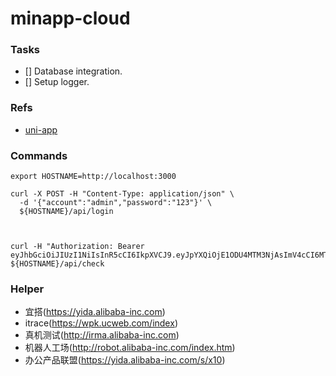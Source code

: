 # minapp-cloud


### Tasks
* [] Database integration.
* [] Setup logger.


### Refs
* [uni-app](https://uniapp.dcloud.io)

### Commands
```
export HOSTNAME=http://localhost:3000

curl -X POST -H "Content-Type: application/json" \
  -d '{"account":"admin","password":"123"}' \
  ${HOSTNAME}/api/login
  
  
  
curl -H "Authorization: Bearer eyJhbGciOiJIUzI1NiIsInR5cCI6IkpXVCJ9.eyJpYXQiOjE1ODU4MTM3NjAsImV4cCI6MTU4NTgxNzM2MCwibmFtZSI6IueuoeeQhuWRmCIsImljb24iOiJhIHBpY3R1cmUiLCJyb2xlIjoiQURNSU4ifQ.EDh_5A6fOaahnXPV6dK98CxlmtxTYwwLmYVeU_dvXcg" ${HOSTNAME}/api/check
```  



### Helper
* 宜搭(https://yida.alibaba-inc.com)
* itrace(https://wpk.ucweb.com/index)
* 真机测试(http://irma.alibaba-inc.com)
* 机器人工场(http://robot.alibaba-inc.com/index.htm)
* 办公产品联盟(https://yida.alibaba-inc.com/s/x10)

